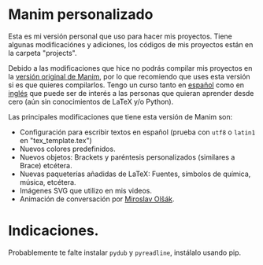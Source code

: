 # Manim personalizado

Esta es mi versión personal que uso para hacer mis proyectos. Tiene algunas modificaciónes y adiciones, los códigos de mis proyectos están en la carpeta "projects".

Debido a las modificaciones que hice no podrás compilar mis proyectos en la [versión original de Manim](https://github.com/3b1b/manim), por lo que recomiendo que uses esta versión si es que quieres compilarlos. Tengo un curso tanto en [español](https://github.com/Elteoremadebeethoven/AnimacionesConManim/) como en [inglés](https://github.com/Elteoremadebeethoven/AnimationsWithManim) que puede ser de interés a las personas que quieran aprender desde cero (aún sin conocimientos de LaTeX y/o Python).

Las principales modificaciones que tiene esta versión de Manim son:
* Configuración para escribir textos en español (prueba con `utf8` o `latin1` en "tex_template.tex")
* Nuevos colores predefinidos.
* Nuevos objetos: Brackets y paréntesis personalizados (similares a Brace) etcétera.
* Nuevas paqueterías añadidas de LaTeX: Fuentes, símbolos de química, música, etcétera.
* Imágenes SVG que utilizo en mis videos.
* Animación de conversación por [Miroslav Olšák](https://github.com/mkoconnor).

# Indicaciones.
Probablemente te falte instalar ```pydub``` y ```pyreadline```, instálalo usando pip.
